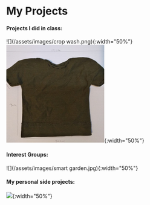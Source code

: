 # My Projects

#### Projects I did in class:
![](/assets/images/crop wash.png){:width="50%"}![](/assets/images/shirt.png){:width="50%"}

#### Interest Groups:  
![](/assets/images/smart garden.jpg){:width="50%"}

#### My personal side projects:
![](/assets/images/table.jpg){:width="50%"}
